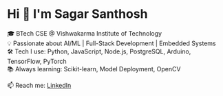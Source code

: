 # Hi 👋 I'm Sagar Santhosh

🎓 BTech CSE @ Vishwakarma Institute of Technology  
💡 Passionate about AI/ML | Full-Stack Development | Embedded Systems  
🛠️ Tech I use: Python, JavaScript, Node.js, PostgreSQL, Arduino, TensorFlow, PyTorch  
📚 Always learning: Scikit-learn, Model Deployment, OpenCV

📫 Reach me: [LinkedIn](www.linkedin.com/in/sagar-santhosh-446aa931a) 
